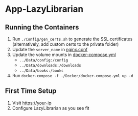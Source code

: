 # App-LazyLibrarian

## Running the Containers

1. Run `./Config/gen_certs.sh` to generate the SSL certificates (alternatively,
   add custom certs to the private folder)
2. Update the `server_name` in [nginx.conf](./Config/nginx.conf)
3. Update the volume mounts in [docker-compose.yml](./Docker/docker-compose.yml)
    * `../Data/config:/config`
    * `../Data/downloads:/downloads`
    * `../Data/books:/books`
4. Run `docker-compose -f ./Docker/docker-compose.yml up -d`

## First Time Setup

1. Visit <https://your-ip>
2. Configure LazyLibrarian as you see fit

